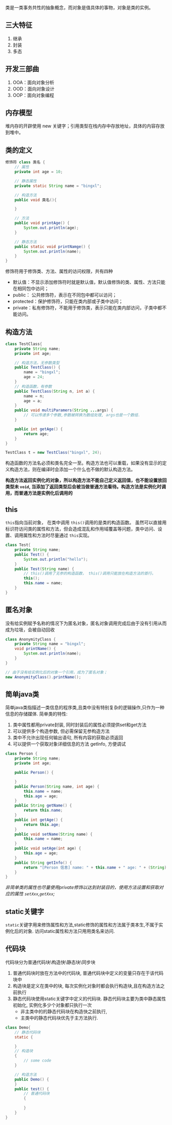 类是一类事务共性的抽象概念，而对象是值具体的事物，对象是类的实例。
## 三大特征
1. 继承
2. 封装
3. 多态

## 开发三部曲
1. OOA：面向对象分析
2. OOD：面向对象设计
3. OOP：面向对象编程

## 内存模型
堆内存的开辟使用 new 关键字；引用类型在栈内存中存放地址，具体的内容存放到堆中。

## 类的定义
```java
修饰符 class 类名 {
    // 属性
    private int age = 10;

    // 静态属性
    private static String name = "bingxl";

    // 构造方法
    public void 类名(){

    }

    // 方法
    public void printAge() {
        System.out.println(age);
    }

    // 静态方法
    public static void printNamge() {
        System.out.println(name);
    }
}
```
修饰符用于修饰类、方法、属性的访问权限，共有四种
- 默认值：不显示添加修饰符时就是默认值，默认值修饰的类、属性、方法只能在相同包中访问；
- public： 公共修饰符，表示在不同包中都可以访问；
- protected：保护修饰符，只能在类内部或子类中访问；
- private：私有修饰符，不能用于修饰类，表示只能在类内部访问，子类中都不能访问。

## 构造方法
```java
class TestClass{
    private String name;
    private int age;

    // 构造方法，无参数类型 
    public TestClass() {
        name = "bingxl";
        age = 24;
    }
    // 构造函数，有参数
    public TestClass(String n, int a) {
        name = n;
        age = a;
    }
    public void multiParamers(String ...args) {
        // 可以传递多个参数,参数被转换为数组处理, args也是一个数组.
    }

    public int getAge() {
        return age;
    }
}

TestClass t = new TestClass("bingxl", 24);

```
构造函数的方法名必须和类名完全一至。构造方法也可以重载，如果没有显示的定义构造方法，则在编译时会添加一个什么也不做的默认构造方法。

**构造方法返回实例化的对象，所以构造方法不能自己定义返回值，也不能设置放回类型未 `void`, 当添加了返回类型后会被当做普通方法看待。构造方法是实例化时调用，而普通方法是实例化后调用的**

## this
`this`指向当前对象， 在类中调用 `this()`调用的是类的构造函数。 虽然可以直接用标识符访问类的属性和方法，但会造成混乱和作用域覆盖等问题，类中访问、设置、调用属性和方法时尽量通过 `this`实现。

```java
class Test{
    private String name;
    public Test() {
        System.out.println("hello");
    }
    public Test(String name) {
        // this()调用了无参的构造函数， this()调用只能放在构造方法的首行。
        this();
        this.name = name;
    }
}
```

## 匿名对象
没有给实例赋予名称的情况下为匿名对象，匿名对象调用完成后由于没有引用从而成为垃圾，会被自动回收
```java
class AnonymityClass {
    private String name = "bingxl";
    void printName() {
        System.out.println(name);
    }
}

// 由于没有给实例化后的对象一个引用，成为了匿名对象；
new AnonymityClass().printName();

```
## 简单java类
简单java类指描述一类信息的程序类,且类中没有特别复杂的逻辑操作,只作为一种信息的存储媒体.
简单类的特性:
1. 类中属性都用private封装, 同时封装后的属性必须提供set和get方法
2. 可以提供多个构造参数, 但必需保留无参构造方法
3. 类中不允许出现任何输出语句, 所有内容的获取必须返回
4. 可以提供一个获取对象详细信息的方法 getInfo, 方便调试

```java
class Person {
    private String name;
    private int age;

    public Person() {

    }
    public Person(String name, int age) {
        this.name = name;
        this.age = age;
    }
    public String getName() {
        return this.name;
    }
    public int getAge() {
        return this.age;
    }
    public void setName(String name) {
        this.name = name;
    }
    public void setAge(int age) {
        this.age = age;
    }
    public String getInfo() {
        return "[Person 信息] name: " + this.name + " age: " + (String)this.age;
    }
}
```
*非简单类的属性也尽量使用private修饰以达到封装目的，使用方法设置和获取对应的属性 `setXxx`,`getXxx`;*

## static关键字
`static`关键字用来修饰属性和方法,static修饰的属性和方法属于类本生,不属于实例化后的对象. 访问static属性和方法只用用类名来访问.

## 代码块
代码块分为普通代码块\构造快\静态块\同步块
1. 普通代码块时放在方法中的代码块, 普通代码块中定义的变量只存在于该代码块中
2. 构造块是定义在类中的块, 每次实例化对象时都会执行构造块,且在构造方法之前执行
3. 静态代码块使用static关键字中定义的代码块. 静态代码块主要为类中静态属性初始化, 实例化多少个对象都只执行一次
    - 非主类中的的静态代码块在构造快之前执行,
    - 主类中的静态代码块优先于主方法执行.
```java
class Demo{
    // 静态代码块
    static {

    }
    // 构造块
    {
        // some code
    }

    // 构造方法
    public Demo() {
    }
    public test() {
        // 普通代码块
        {
            
        }
    }
}
```